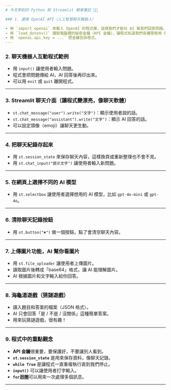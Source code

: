 ```yaml
---
# 今天學到的 Python 和 Streamlit 簡單筆記 🐍✨

### 1. 連接 OpenAI API（人工智慧聊天機器人）

- 用 `import openai` 來載入 OpenAI 的程式庫，這樣我們才能叫 AI 幫我們回答問題。
- 用 `load_dotenv()` 讀取電腦裡的秘密金鑰（API 金鑰），讓程式知道我們有權限使用 OpenAI。
- 用 `openai.api_key = ...` 把金鑰告訴程式。
---
```


### 2. 聊天機器人互動程式範例

- 用 `input()` 讓使用者輸入問題。
- 程式會把問題傳給 AI，AI 回答後再印出來。
- 可以用 `exit` 或 `quit` 離開程式。

---

### 3. Streamlit 聊天介面（讓程式變漂亮，像聊天軟體）

- `st.chat_message("user").write("文字")`：顯示使用者說的話。
- `st.chat_message("assistant").write("文字")`：顯示 AI 回答的話。
- 可以設定頭像（emoji）讓聊天更生動。

---

### 4. 把聊天紀錄存起來

- 用 `st.session_state` 來保存聊天內容，這樣換頁或重新整理也不會不見。
- 用 `st.chat_input("提示文字")` 讓使用者輸入新問題。

---

### 5. 在網頁上選擇不同的 AI 模型

- 用 `st.selectbox` 讓使用者選擇想用的 AI 模型，比如 `gpt-4o-mini` 或 `gpt-4o`。

---

### 6. 清除聊天記錄按鈕

- 用 `st.button("✖️")` 做一個按鈕，點了會清空聊天內容。

---

### 7. 上傳圖片功能，AI 幫你看圖片

- 用 `st.file_uploader` 讓使用者上傳圖片。
- 讀取圖片後轉成「base64」格式，讓 AI 能理解圖片。
- AI 根據圖片和文字輸入給你回答。

---

### 8. 海龜湯遊戲（猜謎遊戲）

- 讀入題目和答案的檔案（JSON 格式）。
- AI 只會回答「是 / 不是 / 沒關係」這種簡單答案。
- 用來玩猜謎遊戲，很有趣！

---

### 9. 程式中的重點觀念

- **API 金鑰**很重要，要保護好，不要讓別人看到。
- **`st.session_state`** 是用來保存資料，像聊天記錄。
- **`while True`** 是讓程式一直重複執行直到我們停止。
- **`input()`** 可以讓使用者打字輸入。
- **`for`迴圈**可以用來一次處理多個訊息。

---
